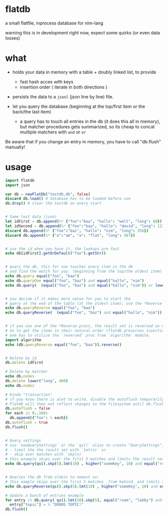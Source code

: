 flatdb
=======

a small flatfile, inprocess database for nim-lang

warning this is in development right now, expect some quirks (or even data losses)


what
=====

- holds your data in memory with a table + doubly linked list, to provide 
	- fast hash acces with keys
	- insertion order ( iterate in both directions )

- persists the data to a `jsonl` (json line by line) file.
- let you query the database (beginning at the top/first item  or the back/the last item)
  - a query has to touch all entries in the db (it does this all in memory), 
    but matcher procedures gets summarized, so its cheap to concat multiple matchers with `and` or `or`


Be aware that if you change an entry in memory, you have to call "db.flush" manually!


usage
=====
```nim
import flatdb
import json

var db = newFlatDb("testdb.db", false)
discard db.load() # database has to be loaded before use
db.drop() # clear the testdb on every start


# Some test data (json)
let idFirst = db.append(%* {"foo":"baa", "hallo": "welt", "long": 80})
let idSecond = db.append(%* {"foo":"baa", "hallo": "david", "long": 123})
discard db.append(%* {"foo":"baz", "hallo": "nim", "long": 356})
discard db.append(%* {"a":"am", "a": "flat", "long": 567})


# use the id when you have it, the lookups are fast
echo db[idFirst].getOrDefault("foo").getStr()


# query the db, this for now touches every item in the db
# and find the match for you. (beginning from the top/the oldest item)
echo db.query equal("foo", "baa") 
echo db.queryOne equal("foo", "baz") and equal("hallo", "nim")
echo db.query(  (equal("foo", "baz") and equal("hallo", "nim")) or lower("long", 100) )


# you decide if it makes more sense for you to start the 
# query at the end of the table (at the oldest item); use the *Reverse procs.
echo db.queryReverse equal("foo", "baa") 
echo db.queryReverse(  (equal("foo", "baz") and equal("hallo", "nim")) or lower("long", 100) )


# if you use one of the *Reverse procs, the result set is reversed as well. 
# So to get the items in their natural order (flatdb preserves insertion order)
# one has to utilize the `reversed` proc from `algorithm` module.
import algorithm
echo (db.queryReverse equal("foo", "baa")).reverse()


# Delete by id
db.delete idFirst

# Delete by matcher
echo db.nodes
db.delete lower("long", 400) 
echo db.nodes

# Kinda "transaction"
# if you know there is alot to write, disable the autoflush temporarily.
# Flatdb will then not reflect changes to the filesystem until db.flush() is called manually.
db.autoflush = false
for each in 0..100:
  db.append({"foo": % each})
db.autoflush = true
db.flush()


# Query settings
# use `newQuerySettings` or the `qs()` alias to create "QuerySettings", where you could
# - limit the the result set with `lmt(n)` or   
# - skip over matches with `skp(n)`
# this example skips over the first 5 matches and limits the result set to 10 items.
echo db.query(qs().skp(5).lmt(10) , higher("someKey", 10) and equal("room", "lobby") )


# Queries the db from oldest to newest so:
# this eample skips over the first 5 matches _from behind_ and limits the result set to 10 items.
echo db.queryReverse(qs().skp(5).lmt(10) , higher("someKey", 10) and equal("room", "lobby") )

# Update a bunch of entries example
for entry in db.query( qs().lmt(10).skp(5), equal("room", "lobby") and equal("topic", "") ):
  entry["topic"] = % "DEBUG TOPIC!"
db.flush()
```

